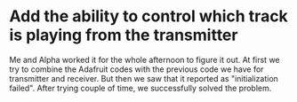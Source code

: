 # Add the ability to control which track is playing from the transmitter

Me and Alpha worked it for the whole afternoon to figure it out. At first we try to combine the Adafruit codes with the previous code we have for transmitter and receiver. But then we saw that it reported as "initialization failed".
After trying couple of time, we successfully solved the problem.
